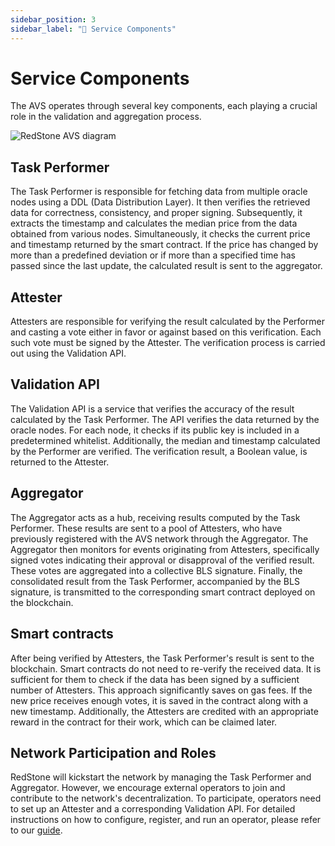 ```yaml
---
sidebar_position: 3
sidebar_label: "🧩 Service Components"
---
```


# Service Components

The AVS operates through several key components, each playing a crucial role in the validation and aggregation process.

![RedStone AVS diagram](/img/avs.png)

## Task Performer

The Task Performer is responsible for fetching data from multiple oracle nodes using a DDL (Data Distribution Layer).
It then verifies the retrieved data for correctness, consistency, and proper signing.
Subsequently, it extracts the timestamp and calculates the median price from the data obtained from various nodes.
Simultaneously, it checks the current price and timestamp returned by the smart contract.
If the price has changed by more than a predefined deviation or if more than a specified time has passed since the last update, the calculated result is sent to the aggregator.

## Attester

Attesters are responsible for verifying the result calculated by the Performer and casting a vote either in favor or against based on this verification.
Each such vote must be signed by the Attester.
The verification process is carried out using the Validation API.

## Validation API

The Validation API is a service that verifies the accuracy of the result calculated by the Task Performer.
The API verifies the data returned by the oracle nodes.
For each node, it checks if its public key is included in a predetermined whitelist.
Additionally, the median and timestamp calculated by the Performer are verified.
The verification result, a Boolean value, is returned to the Attester.

## Aggregator

The Aggregator acts as a hub, receiving results computed by the Task Performer.
These results are sent to a pool of Attesters, who have previously registered with the AVS network through the Aggregator.
The Aggregator then monitors for events originating from Attesters, specifically signed votes indicating their approval or disapproval of the verified result.
These votes are aggregated into a collective BLS signature.
Finally, the consolidated result from the Task Performer, accompanied by the BLS signature, is transmitted to the corresponding smart contract deployed on the blockchain.

## Smart contracts

After being verified by Attesters, the Task Performer's result is sent to the blockchain.
Smart contracts do not need to re-verify the received data.
It is sufficient for them to check if the data has been signed by a sufficient number of Attesters.
This approach significantly saves on gas fees.
If the new price receives enough votes, it is saved in the contract along with a new timestamp.
Additionally, the Attesters are credited with an appropriate reward in the contract for their work, which can be claimed later.

## Network Participation and Roles

RedStone will kickstart the network by managing the Task Performer and Aggregator.
However, we encourage external operators to join and contribute to the network's decentralization.
To participate, operators need to set up an Attester and a corresponding Validation API.
For detailed instructions on how to configure, register, and run an operator, please refer to our [guide](/docs/avs/running-avs-operator-mainnet).
